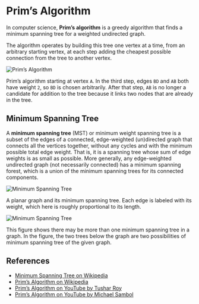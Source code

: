 Prim’s Algorithm
================

In computer science, **Prim’s algorithm** is a greedy algorithm that finds a minimum spanning tree for a weighted undirected graph.

The algorithm operates by building this tree one vertex at a time, from an arbitrary starting vertex, at each step adding the cheapest possible connection from the tree to another vertex.

![Prim’s Algorithm](https://upload.wikimedia.org/wikipedia/commons/f/f7/Prim%27s_algorithm.svg)

Prim’s algorithm starting at vertex `A`. In the third step, edges `BD` and `AB` both have weight `2`, so `BD` is chosen arbitrarily. After that step, `AB` is no longer a candidate for addition to the tree because it links two nodes that are already in the tree.

Minimum Spanning Tree
---------------------

A **minimum spanning tree** (MST) or minimum weight spanning tree is a subset of the edges of a connected, edge-weighted (un)directed graph that connects all the vertices together, without any cycles and with the minimum possible total edge weight. That is, it is a spanning tree whose sum of edge weights is as small as possible. More generally, any edge-weighted undirected graph (not necessarily connected) has a minimum spanning forest, which is a union of the minimum spanning trees for its connected components.

![Minimum Spanning Tree](https://upload.wikimedia.org/wikipedia/commons/d/d2/Minimum_spanning_tree.svg)

A planar graph and its minimum spanning tree. Each edge is labeled with its weight, which here is roughly proportional to its length.

![Minimum Spanning Tree](https://upload.wikimedia.org/wikipedia/commons/c/c9/Multiple_minimum_spanning_trees.svg)

This figure shows there may be more than one minimum spanning tree in a graph. In the figure, the two trees below the graph are two possibilities of minimum spanning tree of the given graph.

References
----------

-   [Minimum Spanning Tree on Wikipedia](https://en.wikipedia.org/wiki/Minimum_spanning_tree)
-   [Prim’s Algorithm on Wikipedia](https://en.wikipedia.org/wiki/Prim%27s_algorithm)
-   [Prim’s Algorithm on YouTube by Tushar Roy](https://www.youtube.com/watch?v=oP2-8ysT3QQ&list=PLLXdhg_r2hKA7DPDsunoDZ-Z769jWn4R8)
-   [Prim’s Algorithm on YouTube by Michael Sambol](https://www.youtube.com/watch?v=cplfcGZmX7I&list=PLLXdhg_r2hKA7DPDsunoDZ-Z769jWn4R8)
